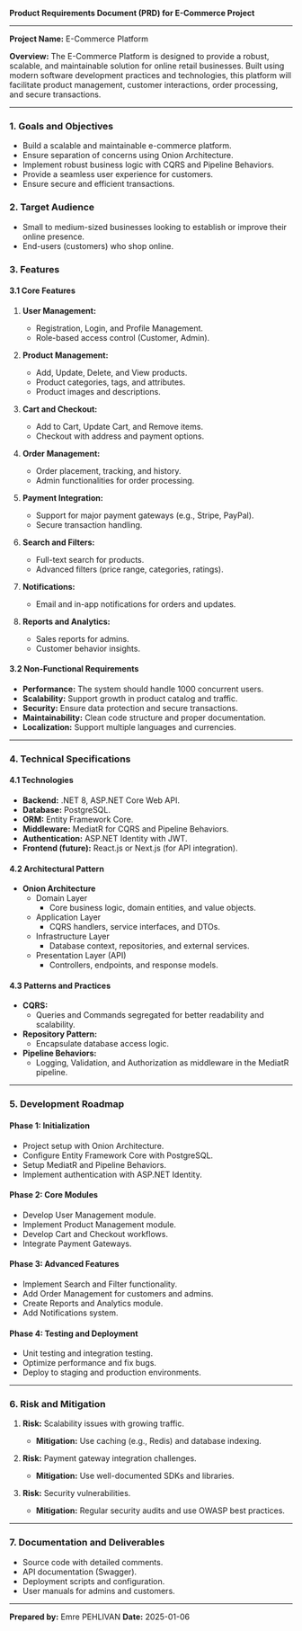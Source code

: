 **Product Requirements Document (PRD) for E-Commerce Project**

---

**Project Name:** E-Commerce Platform

**Overview:**
The E-Commerce Platform is designed to provide a robust, scalable, and maintainable solution for online retail businesses. Built using modern software development practices and technologies, this platform will facilitate product management, customer interactions, order processing, and secure transactions.

---

### **1. Goals and Objectives**

- Build a scalable and maintainable e-commerce platform.
- Ensure separation of concerns using Onion Architecture.
- Implement robust business logic with CQRS and Pipeline Behaviors.
- Provide a seamless user experience for customers.
- Ensure secure and efficient transactions.

### **2. Target Audience**

- Small to medium-sized businesses looking to establish or improve their online presence.
- End-users (customers) who shop online.

### **3. Features**

#### **3.1 Core Features**

1. **User Management:**

   - Registration, Login, and Profile Management.
   - Role-based access control (Customer, Admin).

2. **Product Management:**

   - Add, Update, Delete, and View products.
   - Product categories, tags, and attributes.
   - Product images and descriptions.

3. **Cart and Checkout:**

   - Add to Cart, Update Cart, and Remove items.
   - Checkout with address and payment options.

4. **Order Management:**

   - Order placement, tracking, and history.
   - Admin functionalities for order processing.

5. **Payment Integration:**

   - Support for major payment gateways (e.g., Stripe, PayPal).
   - Secure transaction handling.

6. **Search and Filters:**

   - Full-text search for products.
   - Advanced filters (price range, categories, ratings).

7. **Notifications:**

   - Email and in-app notifications for orders and updates.

8. **Reports and Analytics:**
   - Sales reports for admins.
   - Customer behavior insights.

#### **3.2 Non-Functional Requirements**

- **Performance:** The system should handle 1000 concurrent users.
- **Scalability:** Support growth in product catalog and traffic.
- **Security:** Ensure data protection and secure transactions.
- **Maintainability:** Clean code structure and proper documentation.
- **Localization:** Support multiple languages and currencies.

---

### **4. Technical Specifications**

#### **4.1 Technologies**

- **Backend:** .NET 8, ASP.NET Core Web API.
- **Database:** PostgreSQL.
- **ORM:** Entity Framework Core.
- **Middleware:** MediatR for CQRS and Pipeline Behaviors.
- **Authentication:** ASP.NET Identity with JWT.
- **Frontend (future):** React.js or Next.js (for API integration).

#### **4.2 Architectural Pattern**

- **Onion Architecture**
  - Domain Layer
    - Core business logic, domain entities, and value objects.
  - Application Layer
    - CQRS handlers, service interfaces, and DTOs.
  - Infrastructure Layer
    - Database context, repositories, and external services.
  - Presentation Layer (API)
    - Controllers, endpoints, and response models.

#### **4.3 Patterns and Practices**

- **CQRS:**
  - Queries and Commands segregated for better readability and scalability.
- **Repository Pattern:**
  - Encapsulate database access logic.
- **Pipeline Behaviors:**
  - Logging, Validation, and Authorization as middleware in the MediatR pipeline.

---

### **5. Development Roadmap**

#### **Phase 1: Initialization**

- Project setup with Onion Architecture.
- Configure Entity Framework Core with PostgreSQL.
- Setup MediatR and Pipeline Behaviors.
- Implement authentication with ASP.NET Identity.

#### **Phase 2: Core Modules**

- Develop User Management module.
- Implement Product Management module.
- Develop Cart and Checkout workflows.
- Integrate Payment Gateways.

#### **Phase 3: Advanced Features**

- Implement Search and Filter functionality.
- Add Order Management for customers and admins.
- Create Reports and Analytics module.
- Add Notifications system.

#### **Phase 4: Testing and Deployment**

- Unit testing and integration testing.
- Optimize performance and fix bugs.
- Deploy to staging and production environments.

---

### **6. Risk and Mitigation**

1. **Risk:** Scalability issues with growing traffic.

   - **Mitigation:** Use caching (e.g., Redis) and database indexing.

2. **Risk:** Payment gateway integration challenges.

   - **Mitigation:** Use well-documented SDKs and libraries.

3. **Risk:** Security vulnerabilities.
   - **Mitigation:** Regular security audits and use OWASP best practices.

---

### **7. Documentation and Deliverables**

- Source code with detailed comments.
- API documentation (Swagger).
- Deployment scripts and configuration.
- User manuals for admins and customers.

---

**Prepared by:**
Emre PEHLIVAN
**Date:** 2025-01-06
